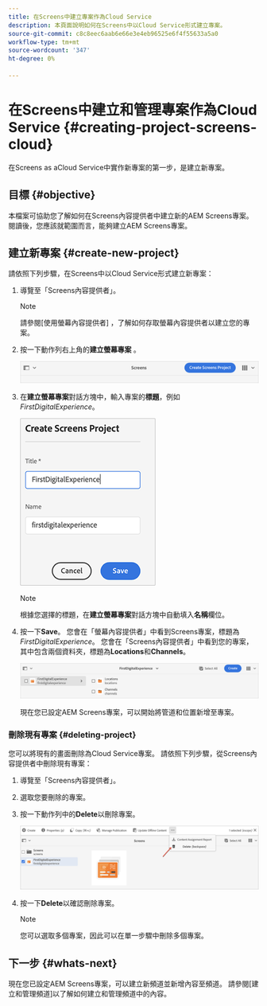 ```yaml
---
title: 在Screens中建立專案作為Cloud Service
description: 本頁面說明如何在Screens中以Cloud Service形式建立專案。
source-git-commit: c8c8eec6aab6e66e3e4eb96525e6f4f55633a5a0
workflow-type: tm+mt
source-wordcount: '347'
ht-degree: 0%

---
```



# 在Screens中建立和管理專案作為Cloud Service {#creating-project-screens-cloud}

在Screens as aCloud Service中實作新專案的第一步，是建立新專案。

## 目標 {#objective}

本檔案可協助您了解如何在Screens內容提供者中建立新的AEM Screens專案。 閱讀後，您應該就範圍而言，能夠建立AEM Screens專案。

## 建立新專案 {#create-new-project}

請依照下列步驟，在Screens中以Cloud Service形式建立新專案：

1. 導覽至「Screens內容提供者」。

   >[!NOTE]
   >請參閱[使用螢幕內容提供者] ，了解如何存取螢幕內容提供者以建立您的專案。

1. 按一下動作列右上角的&#x200B;**建立螢幕專案** 。

   ![](/help/screens-cloud/assets/create-content/create-screens-project1.png)

1. 在&#x200B;**建立螢幕專案**&#x200B;對話方塊中，輸入專案的&#x200B;**標題**，例如&#x200B;*FirstDigitalExperience*。

   ![](/help/screens-cloud/assets/create-content/create-screens-project2.png)

   >[!NOTE]
   >根據您選擇的標題，在&#x200B;**建立螢幕專案**&#x200B;對話方塊中自動填入&#x200B;**名稱**&#x200B;欄位。

1. 按一下&#x200B;**Save**。 您會在「螢幕內容提供者」中看到Screens專案，標題為&#x200B;*FirstDigitalExperience*。 您會在「Screens內容提供者」中看到您的專案，其中包含兩個資料夾，標題為&#x200B;**Locations**&#x200B;和&#x200B;**Channels**。

   ![](/help/screens-cloud/assets/create-content/create-screens-project3.png)

   現在您已設定AEM Screens專案，可以開始將管道和位置新增至專案。

### 刪除現有專案 {#deleting-project}

您可以將現有的畫面刪除為Cloud Service專案。
請依照下列步驟，從Screens內容提供者中刪除現有專案：

1. 導覽至「Screens內容提供者」。
1. 選取您要刪除的專案。
1. 按一下動作列中的&#x200B;**Delete**&#x200B;以刪除專案。

   ![](/help/screens-cloud/assets/create-content/create-project5.png)

1. 按一下&#x200B;**Delete**&#x200B;以確認刪除專案。

   >[!NOTE]
   >您可以選取多個專案，因此可以在單一步驟中刪除多個專案。

## 下一步 {#whats-next}

現在您已設定AEM Screens專案，可以建立新頻道並新增內容至頻道。 請參閱[建立和管理頻道]以了解如何建立和管理頻道中的內容。
